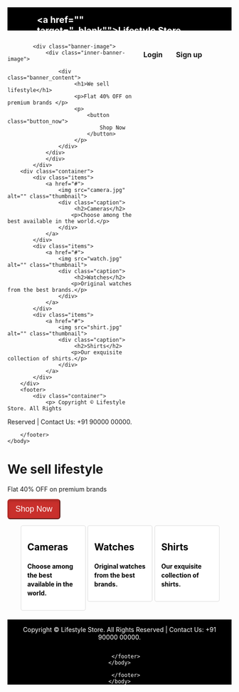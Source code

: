 <!DOCTYPE html>
<html>
    <head>
      <title>Lifestyle Store</title>
<style>
body{
width: 100%;
height:100%;
margin:auto;
}
a{
text-decoration: none;
background-color: transparent;
color:#ededed;
}
.header{
    background-color: #000;
    color: #fff;
    border-color: #080808;
    min-height: 50px;
    border: 1px solid transparent;
}
.inner-header{
    width: 80%;
    margin: auto;
}
.logo{
     float: left;
 height: 50px;
 padding: 15px;
 font-size: 20px;
 font-weight: bold;

}
.header-link{
     float:right;
 font-size:14px;
 height: 50px;
 font-size:16px;
 padding: 15px 15px;
 font-weight: bold;

}
.content{
    min-height: 300px;

}
.banner-image{
     padding-bottom: 50px;
 margin-bottom: 20px;
 text-align: center;
 color: #f8f8f8;
 background-image:url("intro-bg_1.jpg"); 
 background-size: 1350px 550px;


}
.inner-banner-image{
     padding-top: 12%;
 width:80%;
 margin:auto;

}
.banner_content{
     position: relative;
 padding-top: 4%;
 padding-bottom: 4%;
 
 overflow:hidden;
 margin:auto;
 background-color: rgba(0, 0, 0, 0.7);
 max-width: 600px;

}
.button_now{
     color: #fff;
 background-color: #c9302c;
 border-color: #ac2925;
 box-shadow: inset 0 3px 5px rgba(0, 0, 0, .125);
 padding: 10px 16px;
 font-size: 18px;
 border-radius: 6px;

}
.container{
     width:90%;
 margin:auto;
 overflow:hidden;
 

}
.items{
     width:30%;
 display: block;
 padding: 4px;
 margin-bottom: 20px;
 line-height: 1.42857143;
 background-color: #fff;
 border: 1px solid #ddd;
 border-radius: 4px;
 float:left;
 margin-left:1%;

}
.thumbnail{
     display: block;
 max-width: 100%;
 height: auto;

}
.caption{
     color:#000;
 padding:0px 10px 10px;
 font-weight: bold;
 font-weight: bold;

}
footer{
     background-color: #000;
 color:#fff;
 font-size:14px center;
 text-align: center;
}
 </style>
    </head>
    <body>
        <div class="header">
            <div class="inner-header">
                <div class="logo">
                    <a href="" target="_blank"">Lifestyle Store</a>
                </div>
                <div class="header-link">
                    <a href="" target="_blank">Sign up</a>
                </div>
                <div class="header-link">
                    <a href="" target="_blank">Login</a>
                </div>
            </div>
        </div>
        <div class="content">
          
            <div class="banner-image">
                <div class="inner-banner-image">
                    
                    <div class="banner_content">
                         <h1>We sell lifestyle</h1> 
                         <p>Flat 40% OFF on premium brands </p>
                         <p>
                             <button class="button_now">
                                 Shop Now
                             </button>
                         </p>
                    </div>
                </div>
                </div>
            </div>
        <div class="container">
            <div class="items">
                <a href="#">
                    <img src="camera.jpg" alt="" class="thumbnail">
                    <div class="caption">
                         <h2>Cameras</h2>
                        <p>Choose among the best available in the world.</p>
                    </div>
                </a>
            </div>
            <div class="items">
                <a href="#">
                    <img src="watch.jpg" alt="" class="thumbnail">
                    <div class="caption">
                         <h2>Watches</h2>
                        <p>Original watches from the best brands.</p>
                    </div>
                </a>
            </div>
            <div class="items">
                <a href="#">
                    <img src="shirt.jpg" alt="" class="thumbnail">
                    <div class="caption">
                         <h2>Shirts</h2>
                        <p>Our exquisite collection of shirts.</p>
                    </div>
                </a>
            </div>
        </div>
        <footer>
            <div class="container">
                <p> Copyright © Lifestyle Store. All Rights 
Reserved | Contact Us: +91 90000 00000.
                </p>
            </div>
                
        </footer>
    </body>
</html>
   <h1>We sell lifestyle</h1> 
                         <p>Flat 40% OFF on premium brands </p>
                         <p>
                             <button class="button_now">
                                 Shop Now
                             </button>
                         </p>
                    </div>
                </div>
                </div>
            </div>
        <div class="container">
            <div class="items">
                <a href="#">
                    <img src="camera.jpg" alt="" class="thumbnail">
                    <div class="caption">
                         <h2>Cameras</h2>
                        <p>Choose among the best available in the world.</p>
                    </div>
                </a>
            </div>
            <div class="items">
                <a href="#">
                    <img src="watch.jpg" alt="" class="thumbnail">
                    <div class="caption">
                         <h2>Watches</h2>
                        <p>Original watches from the best brands.</p>
                    </div>
                </a>
            </div>
            <div class="items">
                <a href="#">
                    <img src="shirt.jpg" alt="" class="thumbnail">
                    <div class="caption">
                         <h2>Shirts</h2>
                        <p>Our exquisite collection of shirts.</p>
                    </div>
                </a>
            </div>
        </div>
        <footer>
            <div class="container">
                <p> Copyright © Lifestyle Store. All Rights 
Reserved | Contact Us: +91 90000 00000.
                </p>
            </div>
                
        </footer>
    </body>
</html>
              
        </footer>
    </body>
</html>

